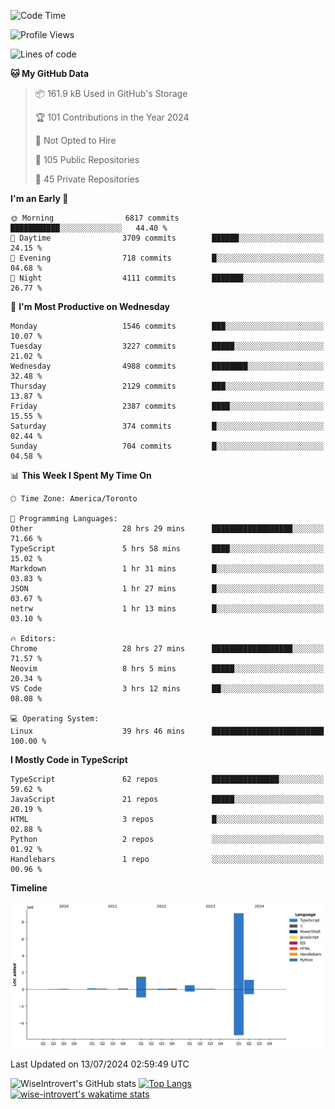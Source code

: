 <!--START_SECTION:waka-->
![Code Time](http://img.shields.io/badge/Code%20Time-1%2C893%20hrs%2010%20mins-blue)

![Profile Views](http://img.shields.io/badge/Profile%20Views-0-blue)

![Lines of code](https://img.shields.io/badge/From%20Hello%20World%20I%27ve%20Written-12.9%20million%20lines%20of%20code-blue)

**🐱 My GitHub Data** 

> 📦 161.9 kB Used in GitHub's Storage 
 > 
> 🏆 101 Contributions in the Year 2024
 > 
> 🚫 Not Opted to Hire
 > 
> 📜 105 Public Repositories 
 > 
> 🔑 45 Private Repositories 
 > 
**I'm an Early 🐤** 

```text
🌞 Morning                6817 commits        ███████████░░░░░░░░░░░░░░   44.40 % 
🌆 Daytime                3709 commits        ██████░░░░░░░░░░░░░░░░░░░   24.15 % 
🌃 Evening                718 commits         █░░░░░░░░░░░░░░░░░░░░░░░░   04.68 % 
🌙 Night                  4111 commits        ███████░░░░░░░░░░░░░░░░░░   26.77 % 
```
📅 **I'm Most Productive on Wednesday** 

```text
Monday                   1546 commits        ███░░░░░░░░░░░░░░░░░░░░░░   10.07 % 
Tuesday                  3227 commits        █████░░░░░░░░░░░░░░░░░░░░   21.02 % 
Wednesday                4988 commits        ████████░░░░░░░░░░░░░░░░░   32.48 % 
Thursday                 2129 commits        ███░░░░░░░░░░░░░░░░░░░░░░   13.87 % 
Friday                   2387 commits        ████░░░░░░░░░░░░░░░░░░░░░   15.55 % 
Saturday                 374 commits         █░░░░░░░░░░░░░░░░░░░░░░░░   02.44 % 
Sunday                   704 commits         █░░░░░░░░░░░░░░░░░░░░░░░░   04.58 % 
```


📊 **This Week I Spent My Time On** 

```text
🕑︎ Time Zone: America/Toronto

💬 Programming Languages: 
Other                    28 hrs 29 mins      ██████████████████░░░░░░░   71.66 % 
TypeScript               5 hrs 58 mins       ████░░░░░░░░░░░░░░░░░░░░░   15.02 % 
Markdown                 1 hr 31 mins        █░░░░░░░░░░░░░░░░░░░░░░░░   03.83 % 
JSON                     1 hr 27 mins        █░░░░░░░░░░░░░░░░░░░░░░░░   03.67 % 
netrw                    1 hr 13 mins        █░░░░░░░░░░░░░░░░░░░░░░░░   03.10 % 

🔥 Editors: 
Chrome                   28 hrs 27 mins      ██████████████████░░░░░░░   71.57 % 
Neovim                   8 hrs 5 mins        █████░░░░░░░░░░░░░░░░░░░░   20.34 % 
VS Code                  3 hrs 12 mins       ██░░░░░░░░░░░░░░░░░░░░░░░   08.08 % 

💻 Operating System: 
Linux                    39 hrs 46 mins      █████████████████████████   100.00 % 
```

**I Mostly Code in TypeScript** 

```text
TypeScript               62 repos            ███████████████░░░░░░░░░░   59.62 % 
JavaScript               21 repos            █████░░░░░░░░░░░░░░░░░░░░   20.19 % 
HTML                     3 repos             █░░░░░░░░░░░░░░░░░░░░░░░░   02.88 % 
Python                   2 repos             ░░░░░░░░░░░░░░░░░░░░░░░░░   01.92 % 
Handlebars               1 repo              ░░░░░░░░░░░░░░░░░░░░░░░░░   00.96 % 
```



**Timeline**

![Lines of Code chart](https://raw.githubusercontent.com/wise-introvert/wise-introvert/master/assets/bar_graph.png)


 Last Updated on 13/07/2024 02:59:49 UTC
<!--END_SECTION:waka-->

![WiseIntrovert's GitHub stats](https://github-readme-stats.vercel.app/api?username=wise-introvert&count_private=true&show_icons=true)
[![Top Langs](https://github-readme-stats.vercel.app/api/top-langs/?username=wise-introvert&langs_count=10)](https://github.com/anuraghazra/github-readme-stats)
[![wise-introvert's wakatime stats](https://github-readme-stats.vercel.app/api/wakatime?username=wiseintrovert)](https://github.com/anuraghazra/github-readme-stats)
